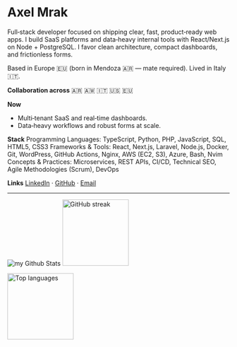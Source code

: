 # Axel Mrak

Full‑stack developer focused on shipping clear, fast, product‑ready web apps. I build SaaS platforms and data‑heavy internal tools with React/Next.js on Node + PostgreSQL. I favor clean architecture, compact dashboards, and frictionless forms.

Based in Europe 🇪🇺 (born in Mendoza 🇦🇷 — mate required). Lived in Italy 🇮🇹.

**Collaboration across**
🇦🇷 🇦🇼 🇮🇹 🇺🇸 🇪🇺

**Now**

* Multi‑tenant SaaS and real‑time dashboards.
* Data‑heavy workflows and robust forms at scale.

**Stack**
Programming Languages: TypeScript, Python, PHP, JavaScript, SQL, HTML5, CSS3
Frameworks & Tools: React, Next.js, Laravel, Node.js, Docker, Git, WordPress, GitHub Actions, Nginx, AWS (EC2, S3), Azure, Bash, Nvim
Concepts & Practices: Microservices, REST APIs, CI/CD, Technical SEO, Agile Methodologies (Scrum), DevOps

**Links**
[LinkedIn](https://www.linkedin.com/in/axelmrak) · [GitHub](https://github.com/AxelMrak) · [Email](mailto:axelmrak@gmail.com)

---

<!-- Stats (commit counter and streak) -->

<p align="left">
  <img align="start" src="https://github-readme-stats.vercel.app/api?username=AxelMrak&include_all_commits=true&count_private=true&show_icons=true&line_height=20&title_color=2B5BBD&icon_color=1124BB&text_color=A1A1A1&bg_color=0,000000,130F40" alt="my Github Stats"/>
  <img
    src="https://streak-stats.demolab.com?user=AxelMrak&theme=transparent&hide_border=true"
    alt="GitHub streak"
    height="150"
  />
</p>

<!-- Top languages (optional, minimal) -->

<img
src="https://github-readme-stats.vercel.app/api/top-langs/?username=AxelMrak&layout=compact&langs_count=6&hide_title=true&theme=transparent"
alt="Top languages"
height="150"
/>


